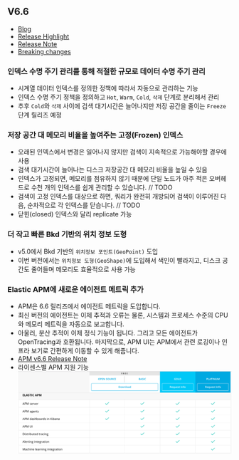 ## V6.6
- [Blog](https://www.elastic.co/kr/blog/elastic-stack-6-6-0-released)
- [Release Highlight](https://www.elastic.co/guide/en/elasticsearch/reference/current/release-highlights-6.6.0.html)
- [Release Note](https://www.elastic.co/guide/en/elasticsearch/reference/current/release-notes-6.6.0.html)
- [Breaking changes](https://www.elastic.co/guide/en/elasticsearch/reference/current/breaking-changes-6.6.html)

### 인덱스 수명 주기 관리를 통해 적절한 규모로 데이터 수명 주기 관리
- 시계열 데이터 인덱스를 정의한 정책에 따라서 자동으로 관리하는 기능
- 인덱스 수명 주기 정책을 정의하고 `Hot`, `Warm`, `Cold`, `삭제` 단계로 분리해서 관리
- 추후 `Cold`와 `삭제` 사이에 검색 대기시간은 늘어나지만 저장 공간을 줄이는 `Freeze` 단계 릴리즈 예정

### 저장 공간 대 메모리 비율을 높여주는 고정(Frozen) 인덱스
- 오래된 인덱스에서 변경은 일어나지 않지만 검색이 지속적으로 가능해야할 경우에 사용
- 검색 대기시간이 늘어나는 디스크 저장공간 대 메모리 비율을 높일 수 있음
- 인덱스가 고정되면, 메모리를 점유하지 않기 때문에 단일 노드가 아주 적은 오버헤드로 수천 개의 인덱스를 쉽게 관리할 수 있습니다. // TODO
- 검색이 고정 인덱스를 대상으로 하면, 쿼리가 완전히 개방되어 검색이 이루어진 다음, 순차적으로 각 인덱스를 닫습니다. // TODO
- 닫힌(closed) 인덱스와 달리 replicate 가능

### 더 작고 빠른 Bkd 기반의 위치 정보 도형
- v5.0에서 Bkd 기반의 `위치정보 포인트(GeoPoint)` 도입
- 이번 버전에서는 `위치정보 도형(GeoShape)`에 도입해서 색인이 빨라지고, 디스크 공간도 줄어들며 메모리도 효율적으로 사용 가능

### Elastic APM에 새로운 에이전트 메트릭 추가
- APM은 6.6 릴리즈에서 에이전트 메트릭을 도입합니다.
- 최신 버전의 에이전트는 이제 추적과 오류는 물론, 시스템과 프로세스 수준의 CPU와 메모리 메트릭을 자동으로 보고합니다.
- 아울러, 분산 추적이 이제 정식 기능이 됩니다. 그리고 모든 에이전트가 OpenTracing과 호환됩니다. 마지막으로, APM UI는 APM에서 관련 로깅이나 인프라 보기로 간편하게 이동할 수 있게 해줍니다. 
- [APM v6.6 Release Note](https://www.elastic.co/kr/blog/elastic-apm-6-6-0-released)
- 라이센스별 APM 지원 기능
  ![](https://raw.githubusercontent.com/byrage/TIL/master/img/es-apm-support-feature-license.png)